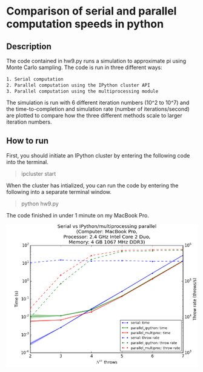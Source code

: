 # Comparison of serial and parallel computation speeds in python

## Description
The code contained in hw9.py runs a simulation to approximate pi using Monte Carlo sampling. The code is run in three different ways:
	
	1. Serial computation
	2. Parallel computation using the IPython cluster API
	3. Parallel computation using the multiprocessing module

The simulation is run with 6 different iteration numbers (10^2 to 10^7) and the time-to-completion and simulation rate (number of iterations/second) are plotted to compare how the three different methods scale to larger iteration numbers.

## How to run
First, you should initiate an IPython cluster by entering the following code into the terminal.
> ipcluster start

When the cluster has intialized, you can run the code by entering the following into a separate terminal window.
> python hw9.py

The code finished in under 1 minute on my MacBook Pro.


![Performance plot](performance_RG.png "Performance")